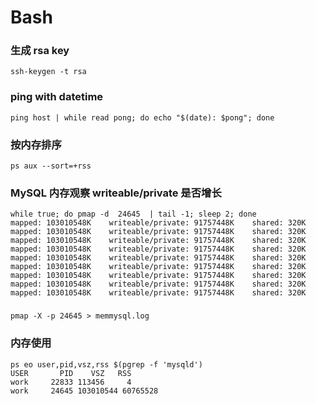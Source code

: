 # Bash

### 生成 rsa key
```shell
ssh-keygen -t rsa
```

### ping with datetime
```shell
ping host | while read pong; do echo "$(date): $pong"; done
```
### 按内存排序
```shell
ps aux --sort=+rss
```

### MySQL 内存观察 writeable/private 是否增长
```shell
while true; do pmap -d  24645  | tail -1; sleep 2; done
mapped: 103010548K    writeable/private: 91757448K    shared: 320K
mapped: 103010548K    writeable/private: 91757448K    shared: 320K
mapped: 103010548K    writeable/private: 91757448K    shared: 320K
mapped: 103010548K    writeable/private: 91757448K    shared: 320K
mapped: 103010548K    writeable/private: 91757448K    shared: 320K
mapped: 103010548K    writeable/private: 91757448K    shared: 320K
mapped: 103010548K    writeable/private: 91757448K    shared: 320K
mapped: 103010548K    writeable/private: 91757448K    shared: 320K
mapped: 103010548K    writeable/private: 91757448K    shared: 320K
```

###
```shell
pmap -X -p 24645 > memmysql.log
```

### 内存使用
```shell
ps eo user,pid,vsz,rss $(pgrep -f 'mysqld')
USER       PID    VSZ   RSS
work     22833 113456     4
work     24645 103010544 60765528
```
